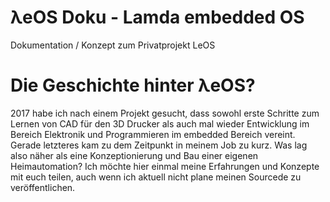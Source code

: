 # λeOS Doku - Lamda embedded OS

Dokumentation / Konzept zum Privatprojekt LeOS

# Die Geschichte hinter λeOS?

2017 habe ich nach einem Projekt gesucht, dass sowohl erste Schritte zum Lernen von CAD für den 3D Drucker als auch mal wieder Entwicklung im Bereich Elektronik und Programmieren im embedded Bereich vereint. Gerade letzteres kam zu dem Zeitpunkt in meinem Job zu kurz. Was lag also näher als eine Konzeptionierung und Bau einer eigenen Heimautomation? Ich möchte hier einmal meine Erfahrungen und Konzepte mit euch teilen, auch wenn ich aktuell nicht plane meinen Sourcede zu veröffentlichen.

